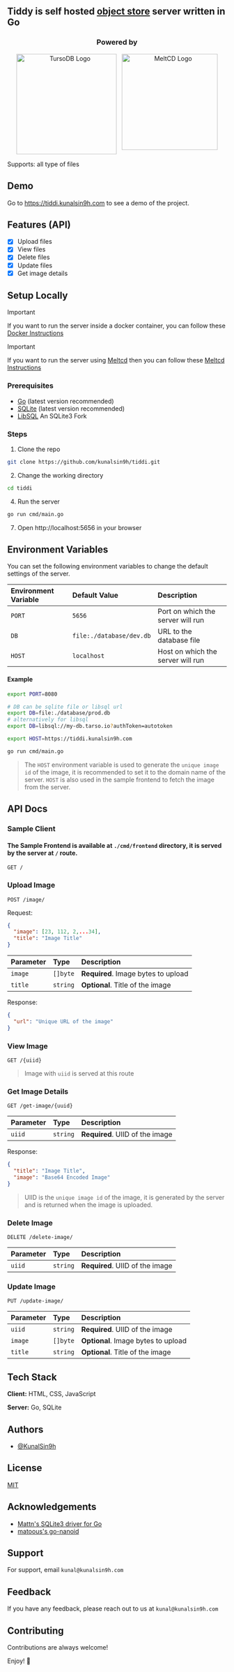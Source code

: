 ## Tiddy is self hosted [object store](https://en.wikipedia.org/wiki/Object_storage) server written in Go

<div align="center">
  <h3>Powered by</h3>
  <div style="display: flex; justify-content: center;">
  <a href="https://turso.tech/">
  <img width="230px" src="https://i.imgur.com/jg5epki.png" alt="TursoDB Logo">
  </a>
  &nbsp;
  &nbsp;
  <a href="https://github.com/meltred/meltcd">
  <img width="220px" src="https://i.imgur.com/S3kHtNI.png" alt="MeltCD Logo"> 
  </a>
  </div>
</div> 

Supports: all type of files

## Demo

Go to https://tiddi.kunalsin9h.com to see a demo of the project.


## Features (API)

- [x] Upload files
- [x] View files
- [x] Delete files
- [x] Update files
- [x] Get image details

## Setup Locally

> [!IMPORTANT]
> If you want to run the server inside a docker container, you can follow these [Docker Instructions](https://github.com/kunalsin9h/tiddi/blob/main/Docker.md)

> [!IMPORTANT]
> If you want to run the server using [Meltcd](https://github.com/meltred/meltcd) then you can follow these [Meltcd Instructions](https://github.com/kunalsin9h/tiddi/blob/main/Meltcd.md)

### Prerequisites

- [Go](https://golang.org/dl/) (latest version recommended)
- [SQLite](https://www.sqlite.org/download.html) (latest version recommended)
- [LibSQL](https://github.com/tursodatabase/libsql) An SQLite3 Fork 

### Steps

1. Clone the repo

```bash
git clone https://github.com/kunalsin9h/tiddi.git
```

2. Change the working directory

```bash
cd tiddi
```

4. Run the server

```bash
go run cmd/main.go
```

7. Open http://localhost:5656 in your browser

## Environment Variables

You can set the following environment variables to change the default settings of the server.

| Environment Variable | Default Value            | Description                       |
| :------------------- | :----------------------- | :-------------------------------- |
| `PORT`               | `5656`                   | Port on which the server will run |
| `DB`                 | `file:./database/dev.db` | URL to the database file          |
| `HOST`               | `localhost`              | Host on which the server will run |

#### Example

```bash
export PORT=8080

# DB can be sqlite file or libsql url
export DB=file:./database/prod.db
# alternatively for libsql
export DB=libsql://my-db.tarso.io?authToken=autotoken

export HOST=https://tiddi.kunalsin9h.com

go run cmd/main.go
```

> The `HOST` environment variable is used to generate the `unique image id` of the image, it is recommended to set it to the domain name of the server. `HOST` is also used in the sample frontend to fetch the image from the server.

## API Docs

### Sample Client

#### The Sample Frontend is available at `./cmd/frontend` directory, it is served by the server at `/` route.

```http
GET /
```

### Upload Image

```http
POST /image/
```

Request:

```json
{
  "image": [23, 112, 2,...34],
  "title": "Image Title"
}
```

| Parameter | Type     | Description                         |
| :-------- | :------- | :---------------------------------- |
| `image`   | `[]byte` | **Required**. Image bytes to upload |
| `title`   | `string` | **Optional**. Title of the image    |

Response:

```json
{
  "url": "Unique URL of the image"
}
```

### View Image

```http
GET /{uiid}
```

> Image with `uiid` is served at this route

### Get Image Details

```http
GET /get-image/{uuid}
```

| Parameter | Type     | Description                     |
| :-------- | :------- | :------------------------------ |
| `uiid`    | `string` | **Required**. UIID of the image |

Response:

```json
{
  "title": "Image Title",
  "image": "Base64 Encoded Image"
}
```

> UIID is the `unique image id` of the image, it is generated by the server and is returned when the image is uploaded.

### Delete Image

```http
DELETE /delete-image/
```

| Parameter | Type     | Description                     |
| :-------- | :------- | :------------------------------ |
| `uiid`    | `string` | **Required**. UIID of the image |

### Update Image

```http
PUT /update-image/
```

| Parameter | Type     | Description                         |
| :-------- | :------- | :---------------------------------- |
| `uiid`    | `string` | **Required**. UIID of the image     |
| `image`   | `[]byte` | **Optional**. Image bytes to upload |
| `title`   | `string` | **Optional**. Title of the image    |

## Tech Stack

**Client:** HTML, CSS, JavaScript

**Server:** Go, SQLite

## Authors

- [@KunalSin9h](https://github.com/KunalSin9h)

## License

[MIT](https://choosealicense.com/licenses/mit/)

## Acknowledgements

- [Mattn's SQLite3 driver for Go](https://github.com/mattn/go-sqlite3)
- [matoous's go-nanoid](https://github.com/matoous/go-nanoid)

## Support

For support, email `kunal@kunalsin9h.com`

## Feedback

If you have any feedback, please reach out to us at `kunal@kunalsin9h.com`

## Contributing

Contributions are always welcome!

Enjoy! 🚀
